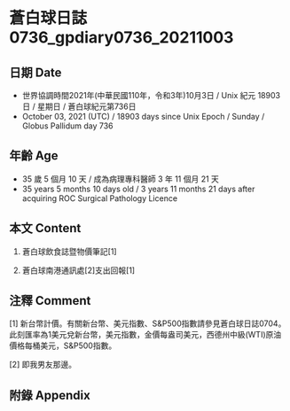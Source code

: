 [_metadata_:encoding]: - "utf-8"
[_metadata_:language]: - "zh-Hant-TW"
[_metadata_:fileformat]: - "markdown"
[_metadata_:MIME_type]: - "text/plain"
[_metadata_:markdown_version]: - "commonmark version 0.30"
[_metadata_:markdown_spec]: - "https://spec.commonmark.org/0.30/"

# 蒼白球日誌0736_gpdiary0736_20211003 #

## 日期 Date ##

* 世界協調時間2021年(中華民國110年，令和3年)10月3日 / Unix 紀元 18903 日 / 星期日 / 蒼白球紀元第736日
* October 03, 2021 (UTC) / 18903 days since Unix Epoch / Sunday / Globus Pallidum day 736

## 年齡 Age ##

* 35 歲 5 個月 10 天 / 成為病理專科醫師 3 年 11 個月 21 天
* 35 years 5 months 10 days old / 3 years 11 months 21 days after acquiring ROC Surgical Pathology Licence

## 本文 Content ##

1. 蒼白球飲食誌暨物價筆記[1]

    
2. 蒼白球南港通訊處[2]支出回報[1]

    

## 注釋 Comment ##

[1] 新台幣計價。有關新台幣、美元指數、S&P500指數請參見蒼白球日誌0704。此刻匯率為1美元兌新台幣，美元指數，金價每盎司美元，西德州中級(WTI)原油價格每桶美元，S&P500指數。


[2] 即我男友那邊。



## 附錄 Appendix ##

